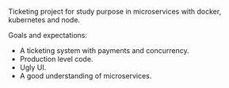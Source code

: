 Ticketing project for study purpose in microservices with docker, kubernetes and node. 

Goals and expectations: 
- A ticketing system with payments and concurrency.
- Production level code.
- Ugly UI.
- A good understanding of microservices.